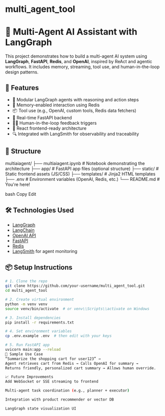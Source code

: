 ﻿# multi_agent_tool

# 🧠 Multi-Agent AI Assistant with LangGraph

This project demonstrates how to build a multi-agent AI system using **LangGraph**, **FastAPI**, **Redis**, and **OpenAI**, inspired by ReAct and agentic workflows. It includes memory, streaming, tool use, and human-in-the-loop design patterns.

## 🚀 Features

- 🧩 Modular LangGraph agents with reasoning and action steps
- 🧠 Memory-enabled interaction using Redis
- 📦 Tool use (e.g., OpenAI, custom tools, Redis data fetchers)
- 📡 Real-time FastAPI backend
- 🧑‍💻 Human-in-the-loop feedback triggers
- 🎯 React frontend-ready architecture
- 🔍 Integrated with LangSmith for observability and traceability

## 📁 Structure

multiaiagent/
├── multiaiagent.ipynb # Notebook demonstrating the architecture
├── app/ # FastAPI app files (optional structure)
├── static/ # Static frontend assets (JS/CSS)
├── templates/ # Jinja2 HTML templates
├── .env # Environment variables (OpenAI, Redis, etc.)
└── README.md # You're here!

bash
Copy
Edit

## 🛠️ Technologies Used

- [LangGraph](https://github.com/langchain-ai/langgraph)
- [LangChain](https://github.com/langchain-ai/langchain)
- [OpenAI API](https://platform.openai.com/)
- [FastAPI](https://fastapi.tiangolo.com/)
- [Redis](https://redis.io/)
- [LangSmith](https://smith.langchain.com/) for agent monitoring

## 📦 Setup Instructions

```bash
# 1. Clone the repo
git clone https://github.com/your-username/multi_agent_tool.git
cd multi_agent_tool

# 2. Create virtual environment
python -m venv venv
source venv/bin/activate  # or venv\\Scripts\\activate on Windows

# 3. Install dependencies
pip install -r requirements.txt

# 4. Set environment variables
cp .env.example .env  # then edit with your keys

# 5. Run FastAPI app
uvicorn main:app --reload
📌 Sample Use Case
“Summarize the shopping cart for user123” →
Agent retrieves cart from Redis → Calls OpenAI for summary →
Returns friendly, personalized cart summary → Allows human override.

📈 Future Improvements
Add WebSocket or SSE streaming to frontend

Multi-agent task coordination (e.g., planner + executor)

Integration with product recommender or vector DB

LangGraph state visualization UI
